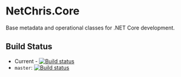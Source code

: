 # NetChris.Core

Base metadata and operational classes for .NET Core development.

## Build Status

* Current - [![Build status](https://ci.appveyor.com/api/projects/status/ck8dxiwsrw3ks379?svg=true)](https://ci.appveyor.com/project/NetChris/netchris-core)
* `master`: [![Build status](https://ci.appveyor.com/api/projects/status/ck8dxiwsrw3ks379/branch/master?svg=true)](https://ci.appveyor.com/project/NetChris/netchris-core/branch/master)

